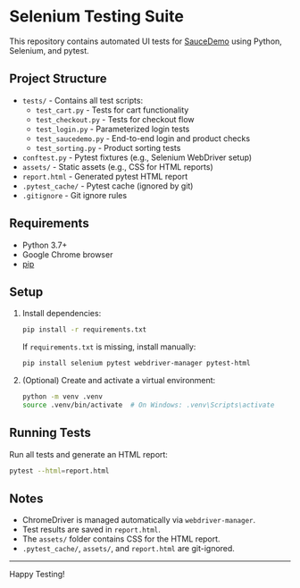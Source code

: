 # Selenium Testing Suite

This repository contains automated UI tests for [SauceDemo](https://www.saucedemo.com/) using Python, Selenium, and pytest.

## Project Structure

- `tests/` - Contains all test scripts:
  - `test_cart.py` - Tests for cart functionality
  - `test_checkout.py` - Tests for checkout flow
  - `test_login.py` - Parameterized login tests
  - `test_saucedemo.py` - End-to-end login and product checks
  - `test_sorting.py` - Product sorting tests
- `conftest.py` - Pytest fixtures (e.g., Selenium WebDriver setup)
- `assets/` - Static assets (e.g., CSS for HTML reports)
- `report.html` - Generated pytest HTML report
- `.pytest_cache/` - Pytest cache (ignored by git)
- `.gitignore` - Git ignore rules

## Requirements

- Python 3.7+
- Google Chrome browser
- [pip](https://pip.pypa.io/en/stable/)

## Setup

1. Install dependencies:
    ```sh
    pip install -r requirements.txt
    ```
    If `requirements.txt` is missing, install manually:
    ```sh
    pip install selenium pytest webdriver-manager pytest-html
    ```

2. (Optional) Create and activate a virtual environment:
    ```sh
    python -m venv .venv
    source .venv/bin/activate  # On Windows: .venv\Scripts\activate
    ```

## Running Tests

Run all tests and generate an HTML report:
```sh
pytest --html=report.html
```

## Notes

- ChromeDriver is managed automatically via `webdriver-manager`.
- Test results are saved in `report.html`.
- The `assets/` folder contains CSS for the HTML report.
- `.pytest_cache/`, `assets/`, and `report.html` are git-ignored.

---

Happy Testing!